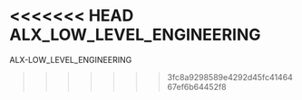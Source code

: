 <<<<<<< HEAD
ALX_LOW_LEVEL_ENGINEERING
=======
ALX-LOW_LEVEL_ENGINEERING
>>>>>>> 3fc8a9298589e4292d45fc4146467ef6b64452f8
